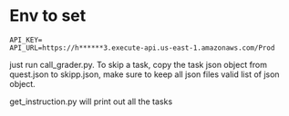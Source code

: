# Env to set

```.env
API_KEY=
API_URL=https://h******3.execute-api.us-east-1.amazonaws.com/Prod
```

just run call_grader.py. To skip a task, copy the task json object from quest.json to skipp.json, make sure to keep all json files valid list of json object.

get_instruction.py will print out all the tasks